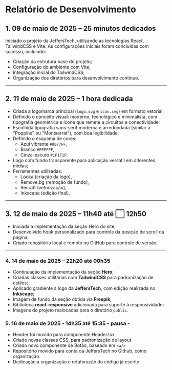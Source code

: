 # Relatório de Desenvolvimento

## 1. 09 de maio de 2025 – 25 minutos dedicados

Iniciado o projeto da JeffersTech, utilizando as tecnologias React, TailwindCSS e Vite. As configurações iniciais foram concluídas com sucesso, incluindo:

* Criação da estrutura base do projeto;
* Configuração do ambiente com Vite;
* Integração inicial do TailwindCSS;
* Organização dos diretórios para desenvolvimento contínuo.

---

## 2. 11 de maio de 2025 – 1 hora dedicada

* Criada a logomarca principal (`logo.svg` e `icon.svg`) em formato vetorial;
* Definido o conceito visual: moderno, tecnológico e minimalista, com tipografia geométrica e ícone que remete a circuitos e conectividade;
* Escolhida tipografia sans-serif moderna e arredondada (similar a "Poppins" ou "Montserrat"), com boa legibilidade;
* Definido o esquema de cores:
    * Azul vibrante `#0077FF`,
    * Branco `#FFFFFF`,
    * Cinza-escuro `#1F1F1F`;
* Logo com fundo transparente para aplicação versátil em diferentes mídias;
* Ferramentas utilizadas:
    * Looka (criação da logo),
    * Remove.bg (remoção de fundo),
    * Recraft (vetorização),
    * Inkscape (edição final).


---

## 3. 12 de maio de 2025 – 11h40 até ⬜ 12h50
* Iniciada a implementação da seção Hero do site;
* Desenvolvido hook personalizado para controle da posição de scroll da página;
* Criado repositório local e remoto no GitHub para controle de versão.

---

### 4. 14 de maio de 2025 – 22h20 até 00h35

* Continuação da implementação da seção **Hero**;
* Criadas classes utilitárias com **TailwindCSS** para padronização de estilos;
* Aplicado gradiente à logo da **JeffersTech**, com edição realizada no **Inkscape**;
* Imagem de fundo da seção obtida via **Freepik**;
* Biblioteca **react-responsive** adicionada para suporte à responsividade;
* Imagens do projeto realocadas para o diretório `public`.

### 5. 16 de maio de 2025 - 14h35 até 15:35 - pausa - 

* Header foi movido para componente Header.tsx
* Criado novas classes CSS, para padronização de layout
* Criado novo componente de Botão, baseado em `<a/>`
* Repositório movido para conta da JeffersTech no Github, como organização
* Dedicação a organização e refatoração do código já escrito